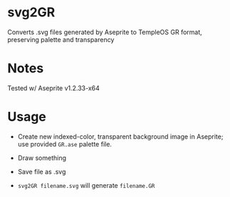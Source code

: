 # svg2GR

Converts .svg files generated by Aseprite to TempleOS GR format, preserving palette and transparency

# Notes

Tested w/ Aseprite v1.2.33-x64

# Usage

- Create new indexed-color, transparent background image in Aseprite; use provided `GR.ase` palette file.

- Draw something

- Save file as .svg

- `svg2GR filename.svg` will generate `filename.GR`

